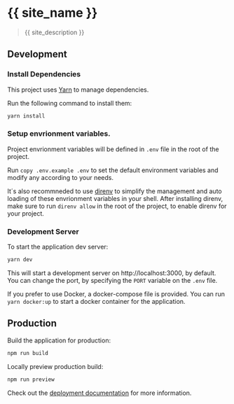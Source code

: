 # {{ site_name }}

> {{ site_description }}


## Development


### Install Dependencies

This project uses [Yarn](https://classic.yarnpkg.com/lang/en/) to manage dependencies.

Run the following command to install them:

```bash
yarn install
```

### Setup envrionment variables.

Project envrionment variables will be defined in `.env` file in the root of the project.

Run `copy .env.example .env` to set the default environment variables and modify any according to your needs.

It´s also recommneded to use [direnv](https://direnv.net/) to simplify the management and auto loading of these envrionment variables in your shell.  After installing direnv, make sure
to run `direnv allow` in the root of the project, to enable direnv for your project.

### Development Server

To start the application dev server:

```bash
yarn dev
```

This will start a development server on http://localhost:3000, by default. You can change the port, by specifying the `PORT` variable on the `.env` file.

If you prefer to use Docker, a docker-compose file is provided. You can run `yarn docker:up` to start a docker container for the application.


## Production

Build the application for production:

```bash
npm run build
```

Locally preview production build:

```bash
npm run preview
```

Check out the [deployment documentation](https://nuxt.com/docs/getting-started/deployment) for more information.
